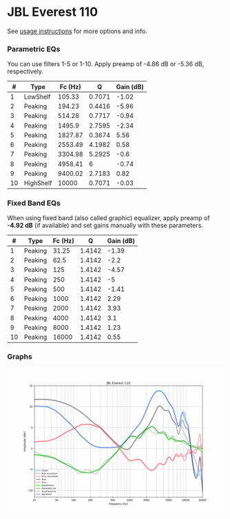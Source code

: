# JBL Everest 110
See [usage instructions](https://github.com/jaakkopasanen/AutoEq#usage) for more options and info.

### Parametric EQs
You can use filters 1-5 or 1-10. Apply preamp of -4.86 dB or -5.36 dB, respectively.

|   # | Type      |   Fc (Hz) |      Q |   Gain (dB) |
|-----|-----------|-----------|--------|-------------|
|   1 | LowShelf  |    105.33 | 0.7071 |       -1.02 |
|   2 | Peaking   |    194.23 | 0.4416 |       -5.96 |
|   3 | Peaking   |    514.28 | 0.7717 |       -0.94 |
|   4 | Peaking   |   1495.9  | 2.7595 |       -2.34 |
|   5 | Peaking   |   1827.87 | 0.3674 |        5.56 |
|   6 | Peaking   |   2553.49 | 4.1982 |        0.58 |
|   7 | Peaking   |   3304.98 | 5.2925 |       -0.6  |
|   8 | Peaking   |   4958.41 | 6      |       -0.74 |
|   9 | Peaking   |   9400.02 | 2.7183 |        0.82 |
|  10 | HighShelf |  10000    | 0.7071 |       -0.03 |

### Fixed Band EQs
When using fixed band (also called graphic) equalizer, apply preamp of **-4.92 dB** (if available) and set gains manually with these parameters.

|   # | Type    |   Fc (Hz) |      Q |   Gain (dB) |
|-----|---------|-----------|--------|-------------|
|   1 | Peaking |     31.25 | 1.4142 |       -1.39 |
|   2 | Peaking |     62.5  | 1.4142 |       -2.2  |
|   3 | Peaking |    125    | 1.4142 |       -4.57 |
|   4 | Peaking |    250    | 1.4142 |       -5    |
|   5 | Peaking |    500    | 1.4142 |       -1.41 |
|   6 | Peaking |   1000    | 1.4142 |        2.29 |
|   7 | Peaking |   2000    | 1.4142 |        3.93 |
|   8 | Peaking |   4000    | 1.4142 |        3.1  |
|   9 | Peaking |   8000    | 1.4142 |        1.23 |
|  10 | Peaking |  16000    | 1.4142 |        0.55 |

### Graphs
![](./JBL%20Everest%20110.png)
